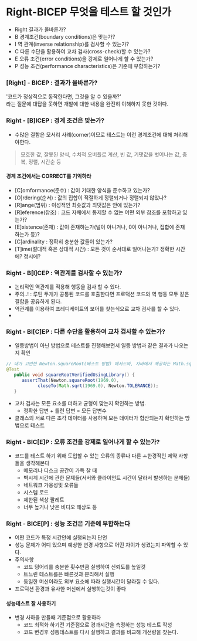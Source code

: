 # Right-BICEP 무엇을 테스트 할 것인가
- Right 결과가 올바른가?
- B 경계조건(boundary conditions)은 맞는가?
- I 역 관계(inverse relationship)를 검사할 수 있는가?
- C 다른 수단을 활용하여 교차 검사(cross-check)할 수 있는가?
- E 오류 조건(error conditions)을 강제로 일어나게 할 수 있는가?
- P 성능 조건(performance characteristics)은 기준에 부합하는가?

### [Right] - BICEP : 결과가 올바른가?
'코드가 정상적으로 동작한다면, 그것을 알 수 있을까?'  
라는 질문에 대답을 못하면 개발에 대한 내용을 완전히 이해하지 못한 것이다.

### Right - [B]ICEP : 경계 조건은 맞는가?
- 수많은 결함은 모서리 사례(corner)이므로 테스트는 이런 경계조건에 대해 처리해야한다.
> 모호한 값, 잘못된 양식, 수치적 오버플로 계산, 빈 값, 기댓값을 벗어나는 값, 중복, 정렬, 시간순 등

#### 경계 조건에서는 CORRECT를 기억하라
- [C]omformance(준수) : 값이 기대한 양식을 준수하고 있는가?
- [O]rdering(순서) : 값의 집합이 적절하게 정렬되거나 정렬되지 않았나?
- [R]ange(범위) : 이성적인 최솟값과 최댓값은 안에 있는가?
- [R]eference(참조) : 코드 자체에서 통제할 수 없는 어떤 외부 참조를 포함하고 있는가?
- [E]xistence(존재) : 값이 존재하는가(널이 아니거나, 0이 아니거나, 집합에 존재 하는가 등)?
- [C]ardinality : 정확히 충분한 값들이 있는가?
- [T]ime(절대적 혹은 상대적 시간) : 모든 것이 순서대로 일어나는가? 정확한 시간에? 정시에?  

### Right - B[I]CEP : 역관계를 검사할 수 있는가?  
- 논리적인 역관계를 적용해 행동을 검사 할 수 있다.
- 주의..! : 루틴 두개가 공통된 코드를 호출한다면 프로덕션 코드와 역 행동 모두 같은 결함을 공유하게 된다.
- 역관계를 이용하여 프레디케이트의 보어를 찾는식으로 교차 검사를 할 수 있다.
- 

    
### Right - BI[C]EP : 다른 수단을 활용하여 교차 검사할 수 있는가?
- 일등방법이 아닌 방법으로 테스트를 진행해보면서 일등 방법과 같은 결과가 나오는지 확인 
```java
// 내가 고안한 Newton.squareRoot(베스트 방법) 메서드와, 자바에서 제공하는 Math.sqrt() 결과 비교
@Test
   public void squareRootVerifiedUsingLibrary() {
      assertThat(Newton.squareRoot(1969.0), 
            closeTo(Math.sqrt(1969.0), Newton.TOLERANCE));
   }
```
- 교차 겁사는 모든 요소를 더하고 균형이 맞는지 확인하는 방법.
    - 정확한 답변 + 틀린 답변 = 모든 답변수
- 클래스의 서로 다른 조각 데이터를 사용하며 모든 데이터가 합산되는지 확인하는 방법으로 테스트
 
 
### Right - BIC[E]P : 오류 조건을 강제로 일어나게 할 수 있는가?
- 코드를 테스트 하기 위해 도입할 수 있는 오류의 종류나 다른 ㅗ한경적인 제약 사항들을 생각해본다
    - 메모리나 디스크 공간이 가득 찰 때
    - 벽시계 시간에 관한 문제들(서버와 클라이언트 시간이 달라서 발생하는 분제들)
    - 네트워크 가용성및 오류들
    - 시스템 로드
    - 제한된 색상 팔레트
    - 너무 높거나 낮은 비디오 해상도 등
    
### Right - BICE[P] : 성능 조건은 기준에 부합하는다
- 어떤 코드가 특정 시간안에 실행되는지 단언
- 성능 문제가 어디 있으며 예상한 변경 사항으로 어떤 차이가 생겼는지 파악할 수 있다.
- 주의사항 
    - 코드 덩어리를 충분한 횟수만큼 실행하여 신뢰도를 높일것
    - 트느린 테스트를은 빠른것과 분리해서 실행
    - 동일한 머신이라도 외부 요소에 따라 실행시간이 달라질 수 있다.
- 프로덕션 환경과 유사한 머신에서 실행하는것이 좋다

#### 성능테스트 잘 사용하기
- 변경 사하을 만들때 기준점으로 활용하라  
    - 코드 최적화 하기전 기준점으로 경과시간을 측정하는 성능 테스트 작성
    - 코드 변경후 성틍테스트를 다시 실행하고 결과를 비교해 개선량을 찾는다.